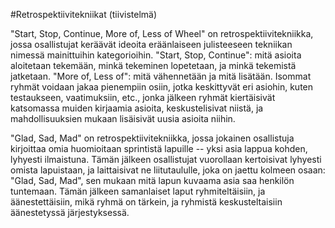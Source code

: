#Retrospektiivitekniikat
(tiivistelmä)

"Start, Stop, Continue, More of, Less of Wheel" on retrospektiivitekniikka, jossa osallistujat keräävät ideoita eräänlaiseen julisteeseen 
tekniikan nimessä mainittuihin kategorioihin. "Start, Stop, Continue": mitä asioita aloitetaan tekemään, minkä tekeminen lopetetaan, 
ja minkä tekemistä jatketaan. "More of, Less of": mitä vähennetään ja mitä lisätään. Isommat ryhmät voidaan jakaa pienempiin osiin, 
jotka keskittyvät eri asiohin, kuten testaukseen, vaatimuksiin, etc., jonka jälkeen ryhmät kiertäisivät katsomassa muiden kirjaamia asioita,
keskustelisivat niistä, ja mahdollisuuksien mukaan lisäisivät uusia asioita niihin.

"Glad, Sad, Mad" on retrospektiivitekniikka, jossa jokainen osallistuja kirjoittaa omia huomioitaan sprintistä lapuille -- yksi asia lappua 
kohden, lyhyesti ilmaistuna. Tämän jälkeen osallistujat vuorollaan kertoisivat lyhyesti omista lapuistaan, ja laittaisivat ne liitutaululle, 
joka on jaettu kolmeen osaan: "Glad, Sad, Mad", sen mukaan mitä lapun kuvaama asia saa henkilön tuntemaan. Tämän jälkeen samanlaiset laput 
ryhmiteltäisiin, ja äänestettäisiin, mikä ryhmä on tärkein, ja ryhmistä keskusteltaisiin äänestetyssä järjestyksessä.
